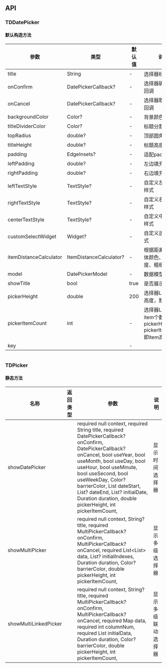 ## API
### TDDatePicker
#### 默认构造方法

| 参数 | 类型 | 默认值 | 说明 |
| --- | --- | --- | --- |
| title | String | - | 选择器标题 |
| onConfirm | DatePickerCallback? | - | 选择器确认按钮回调 |
| onCancel | DatePickerCallback? | - | 选择器取消按钮回调 |
| backgroundColor | Color? | - | 背景颜色 |
| titleDividerColor | Color? | - | 标题分割线颜色 |
| topRadius | double? | - | 顶部圆角 |
| titleHeight | double? | - | 标题高度 |
| padding | EdgeInsets? | - | 适配padding |
| leftPadding | double? | - | 左边填充 |
| rightPadding | double? | - | 右边填充 |
| leftTextStyle | TextStyle? | - | 自定义左侧文案样式 |
| rightTextStyle | TextStyle? | - | 自定义右侧文案样式 |
| centerTextStyle | TextStyle? | - | 自定义中间文案样式 |
| customSelectWidget | Widget? | - | 自定义选择框样式 |
| itemDistanceCalculator | ItemDistanceCalculator? | - | 根据距离计算字体颜色、透明度、粗细 |
| model | DatePickerModel | - | 数据模型 |
| showTitle | bool | true | 是否展示标题 |
| pickerHeight | double | 200 | 选择器List的视窗高度，默认200 |
| pickerItemCount | int | - | 选择器List视窗中item个数，pickerHeight / pickerItemCount即item高度 |
| key |  | - |  |

```
```
 ### TDPicker

#### 静态方法

| 名称 | 返回类型 | 参数 | 说明 |
| --- | --- | --- | --- |
| showDatePicker |  |   required null context,  required String title,  required DatePickerCallback? onConfirm,  DatePickerCallback? onCancel,  bool useYear,  bool useMonth,  bool useDay,  bool useHour,  bool useMinute,  bool useSecond,  bool useWeekDay,  Color? barrierColor,  List<int> dateStart,  List<int>? dateEnd,  List<int>? initialDate,  Duration duration,  double pickerHeight,  int pickerItemCount, | 显示时间选择器 |
| showMultiPicker |  |   required null context,  String? title,  required MultiPickerCallback? onConfirm,  MultiPickerCallback? onCancel,  required List<List<String>> data,  List<int>? initialIndexes,  Duration duration,  Color? barrierColor,  double pickerHeight,  int pickerItemCount, | 显示多级选择器 |
| showMultiLinkedPicker |  |   required null context,  String? title,  required MultiPickerCallback? onConfirm,  MultiPickerCallback? onCancel,  required Map data,  required int columnNum,  required List initialData,  Duration duration,  Color? barrierColor,  double pickerHeight,  int pickerItemCount, | 显示多级联动选择器 |
